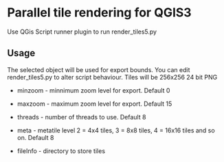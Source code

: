 # Parallel tile rendering for QGIS3 #

Use QGis Script runner plugin to run render_tiles5.py

## Usage ##

 The selected object will be used for export bounds. You can edit render_tiles5.py to alter script behaviour. Tiles will be 256x256 24 bit PNG

   * minzoom - minnimum zoom level for export. Default 0

   * maxzoom - maximum zoom level for export. Default 15

   * threads - number of threads to use. Default 8

   * meta - metatile level 2 = 4x4 tiles, 3 = 8x8 tiles, 4 = 16x16 tiles and so on. Default 8

   * fileInfo - directory to store tiles



